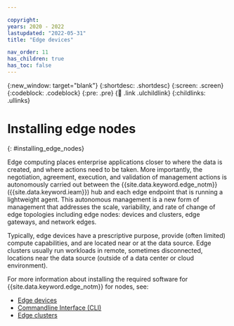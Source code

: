 ```yaml
---

copyright:
years: 2020 - 2022
lastupdated: "2022-05-31"
title: "Edge devices"

nav_order: 11
has_children: true
has_toc: false
---
```


{:new_window: target="blank"}
{:shortdesc: .shortdesc}
{:screen: .screen}
{:codeblock: .codeblock}
{:pre: .pre}
{:child: .link .ulchildlink}
{:childlinks: .ullinks}

# Installing edge nodes
{: #installing_edge_nodes}

Edge computing places enterprise applications closer to where the data is created, and where actions need to be taken. More importantly, the negotiation, agreement, execution, and validation of management actions is autonomously carried out between the {{site.data.keyword.edge_notm}} ({{site.data.keyword.ieam}}) hub and each edge endpoint that is running a lightweight agent. This autonomous management is a new form of management that addresses the scale, variability, and rate of change of edge topologies including edge nodes: devices and clusters, edge gateways, and network edges.

Typically, edge devices have a prescriptive purpose, provide (often limited) compute capabilities, and are located near or at the data source. Edge clusters usually run workloads in remote, sometimes disconnected, locations near the data source (outside of a data center or cloud environment).

For more information about installing the required software for {{site.data.keyword.edge_notm}} for nodes, see:

* [Edge devices](../installing/edge_devices.md)
* [Commandline Interface (CLI)](../cli/hzn_cli.md)
* [Edge clusters](../installing/edge_clusters.md)
